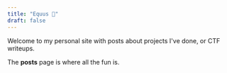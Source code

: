 ```yaml
---
title: "Equus 🐴"
draft: false
---
```


Welcome to my personal site with posts about projects I've done, or CTF writeups.

The **posts** page is where all the fun is.
